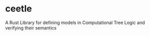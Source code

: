 # ceetle
A Rust Library for defining models in Computational Tree Logic and verifying their semantics
